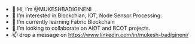 - 👋 Hi, I’m @MUKESHBADIGINENI
- 👀 I’m interested in Blockchian, IOT, Node Sensor Processing.
- 🌱 I’m currently learning Fabric Blockchain
- 💞️ I’m looking to collaborate on AIOT and BCOT projects.
- 📫 drop a message on https://www.linkedin.com/in/mukesh-badigineni/

<!---
MUKESHBADIGINENI/MUKESHBADIGINENI is a ✨ special ✨ repository because its `README.md` (this file) appears on your GitHub profile.
You can click the Preview link to take a look at your changes.
--->
